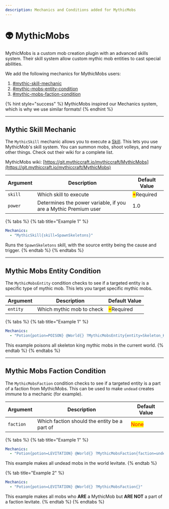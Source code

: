 ```yaml
---
description: Mechanics and Conditions added for MythicMobs
---
```


# 👽 MythicMobs

MythicMobs is a custom mob creation plugin with an advanced skills system. Their skill system allow custom mythic mob entities to cast special abilities.&#x20;

We add the following mechanics for MythicMobs users:

1. [#mythic-skill-mechanic](mythicmobs.md#mythic-skill-mechanic "mention")
2. [#mythic-mobs-entity-condition](mythicmobs.md#mythic-mobs-entity-condition "mention")
3. [#mythic-mobs-faction-condition](mythicmobs.md#mythic-mobs-faction-condition "mention")

{% hint style="success" %}
MythicMobs inspired our Mechanics system, which is why we use similar formats!
{% endhint %}

***

## Mythic Skill Mechanic

The `MythicSkill` mechanic allows you to execute a [Skill](https://git.mythiccraft.io/mythiccraft/MythicMobs/-/wikis/skills/mechanics/skill). This lets you use MythicMob's skill system. You can summon mobs, shoot volleys, and many other things. Check out their wiki for a complete list.&#x20;

MythicMobs wiki: [https://git.mythiccraft.io/mythiccraft/MythicMobs](https://git.mythiccraft.io/mythiccraft/MythicMobs)

| Argument | Description                                                     | Default Value                              |
| -------- | --------------------------------------------------------------- | ------------------------------------------ |
| `skill`  | Which skill to execute                                          | <mark style="color:red;">\*</mark>Required |
| `power`  | Determines the power variable, if you are a Mythic Premium user | 1.0                                        |

{% tabs %}
{% tab title="Example 1" %}
```yaml
Mechanics:
  - "MythicSkill{skill=SpawnSkeletons}"
```

Runs the `SpawnSkeletons` skill, with the source entity being the cause and trigger.
{% endtab %}
{% endtabs %}

***

## Mythic Mobs Entity Condition

The `MythicMobsEntity` condition checks to see if a targeted entity is a specific type of mythic mob. This lets you target specific mythic mobs.&#x20;

| Argument | Description               | Default Value                              |
| -------- | ------------------------- | ------------------------------------------ |
| `entity` | Which mythic mob to check | <mark style="color:red;">\*</mark>Required |

{% tabs %}
{% tab title="Example 1" %}
```yaml
Mechanics:
  - "Potion{potion=POISON} @World{} ?MythicMobsEntity{entity=Skeleton_King}"
```

This example poisons all skeleton king mythic mobs in the current world.&#x20;
{% endtab %}
{% endtabs %}

***

## Mythic Mobs Faction Condition

The `MythicMobsFaction` condition checks to see if a targeted entity is a part of a faction from MythicMobs. This can be used to make `undead` creates immune to a mechanic (for example).

| Argument  | Description                                  | Default Value                        |
| --------- | -------------------------------------------- | ------------------------------------ |
| `faction` | Which faction should the entity be a part of | <mark style="color:red;">None</mark> |

{% tabs %}
{% tab title="Example 1" %}
```yaml
Mechanics:
  - "Potion{potion=LEVITATION} @World{} ?MythicMobsFaction{faction=undead}"
```

This example makes all undead mobs in the world levitate.
{% endtab %}

{% tab title="Example 2" %}
```yaml
Mechanics:
  - "Potion{potion=LEVITATION} @World{} ?MythicMobsFaction{}"
```

This example makes all mobs who **ARE** a MythicMob but **ARE NOT** a part of a faction levitate.
{% endtab %}
{% endtabs %}



